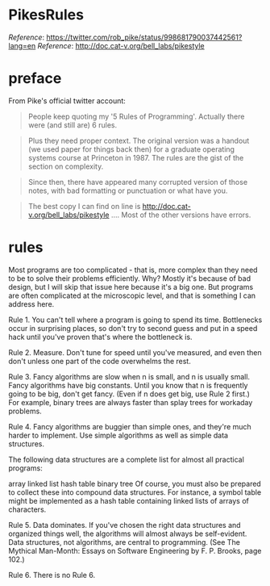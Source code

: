 # PikesRules

_Reference_: https://twitter.com/rob_pike/status/998681790037442561?lang=en
_Reference_: http://doc.cat-v.org/bell_labs/pikestyle

# preface
From Pike's official twitter account:
> People keep quoting my '5 Rules of Programming'. Actually there were (and still are) 6 rules.

> Plus they need proper context. The original version was a handout (we used paper for things back then) for a graduate operating systems course at Princeton in 1987. The rules are the gist of the section on complexity.

> Since then, there have appeared many corrupted version of those notes, with bad formatting or punctuation or what have you.

> The best copy I can find on line is http://doc.cat-v.org/bell_labs/pikestyle …. Most of the other versions have errors.

# rules
Most programs are too complicated - that is, more complex than they need to be to solve their problems efficiently.  Why? Mostly it's because of bad design, but I will skip that issue here because it's a big one.  But programs are often complicated at the microscopic level, and that is something I can address here.

Rule 1.  You can't tell where a program is going to spend its time.  Bottlenecks occur in surprising places, so don't try to second guess and put in a speed hack until you've proven that's where the bottleneck is.

Rule 2.  Measure.  Don't tune for speed until you've measured, and even then don't unless one part of the code overwhelms the rest.

Rule 3.  Fancy algorithms are slow when n is small, and n is usually small.  Fancy algorithms have big constants. Until you know that n is frequently going to be big, don't get fancy.  (Even if n does get big, use Rule 2 first.)   For example, binary trees are always faster than splay trees for workaday problems.

Rule 4.  Fancy algorithms are buggier than simple ones, and they're much harder to implement.  Use simple algorithms as well as simple data structures.

The following data structures are a complete list for almost all practical programs:

array 
linked list 
hash table 
binary tree
Of course, you must also be prepared to collect these into compound data structures.  For instance, a symbol table might be implemented as a hash table containing linked lists of arrays of characters.

Rule 5.  Data dominates.  If you've chosen the right data structures and organized things well, the algorithms will almost always be self-evident.  Data structures, not algorithms, are central to programming.  (See The Mythical Man-Month: Essays on Software Engineering by F. P. Brooks, page 102.)

Rule 6.  There is no Rule 6.

